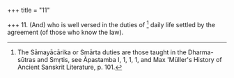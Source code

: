 +++
title = "11"

+++
11. (And) who is well versed in the duties of [^8]  daily life settled by the agreement (of those who know the law).


[^8]:  The Sāmayācārika or Smārta duties are those taught in the Dharma-sūtras and Smṛtis, see Āpastamba I, 1, 1, 1, and Max 'Müller's History of Ancient Sanskrit Literature, p. 101.
